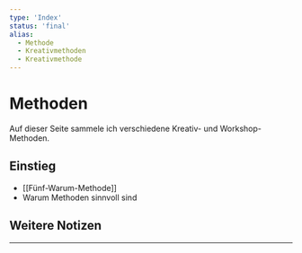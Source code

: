 ```yaml
---
type: 'Index'
status: 'final'
alias:
  - Methode
  - Kreativmethoden
  - Kreativmethode
---
```

# Methoden

Auf dieser Seite sammele ich verschiedene Kreativ- und Workshop-Methoden.

## Einstieg

- [[Fünf-Warum-Methode]]
- Warum Methoden sinnvoll sind

## Weitere Notizen



---
